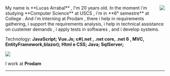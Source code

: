 <img align='right' src="https://github-readme-stats.vercel.app/api?username=LucasArrabal&show_icons=true&title_color=783c00&text_color=af552e&icon_color=783c00&bg_color=f8efd4&cache_seconds=2300">
My name is **Lucas Arrabal** , I'm 20 years old. In the moment i'm studying **Computer Science** at USCS , i'm in **6° semestre** at College . And i'm  interning at Prodam , there i help in requirements gathering, i support the requirements analysis, i help in  technical assistance on custemer demands , i apply tests in softwares , and i develop systems.

<br>

Technology: **JavaScript; Vue.Js;
c#(.net , .net core, .net 6 , MVC, EntityFramework,blazor);
Html e CSS;
Java;
SqlServer;**


<img src="https://img.shields.io/static/v1?label=Overview&message=Lucas Arrabal&color=f8efd4&style=for-the-badge&logo=GitHub">

<p>

I work at **Prodam**<br/>



</p>
<hr>
